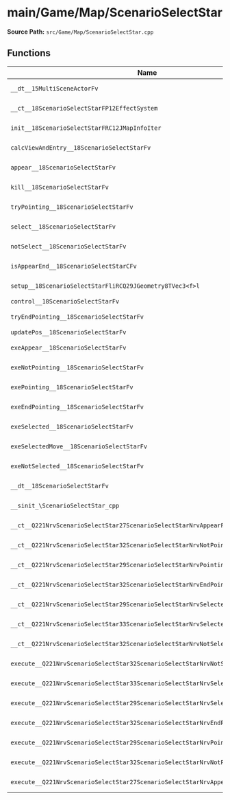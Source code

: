 # main/Game/Map/ScenarioSelectStar

**Source Path:** `src/Game/Map/ScenarioSelectStar.cpp`

## Functions

| Name | Address | Match % |
|------|---------|---------|
| `__dt__15MultiSceneActorFv` | `0x801998CC` | :white_check_mark: (100.0%) |
| `__ct__18ScenarioSelectStarFP12EffectSystem` | `0x80199924` | :white_check_mark: (100.0%) |
| `init__18ScenarioSelectStarFRC12JMapInfoIter` | `0x801999E0` | :white_check_mark: (100.0%) |
| `calcViewAndEntry__18ScenarioSelectStarFv` | `0x801999E8` | :x: (95.5%) |
| `appear__18ScenarioSelectStarFv` | `0x80199A40` | :white_check_mark: (100.0%) |
| `kill__18ScenarioSelectStarFv` | `0x80199B14` | :white_check_mark: (100.0%) |
| `tryPointing__18ScenarioSelectStarFv` | `0x80199B48` | :white_check_mark: (100.0%) |
| `select__18ScenarioSelectStarFv` | `0x80199BA8` | :white_check_mark: (100.0%) |
| `notSelect__18ScenarioSelectStarFv` | `0x80199BB0` | :white_check_mark: (100.0%) |
| `isAppearEnd__18ScenarioSelectStarCFv` | `0x80199BB8` | :white_check_mark: (100.0%) |
| `setup__18ScenarioSelectStarFliRCQ29JGeometry8TVec3<f>l` | `0x80199C04` | :x: (29.2%) |
| `control__18ScenarioSelectStarFv` | `0x80199CC4` | :x: (0.0%) |
| `tryEndPointing__18ScenarioSelectStarFv` | `0x80199D7C` | :white_check_mark: (100.0%) |
| `updatePos__18ScenarioSelectStarFv` | `0x80199DB8` | :x: (0.0%) |
| `exeAppear__18ScenarioSelectStarFv` | `0x80199EC8` | :white_check_mark: (100.0%) |
| `exeNotPointing__18ScenarioSelectStarFv` | `0x80199F8C` | :white_check_mark: (100.0%) |
| `exePointing__18ScenarioSelectStarFv` | `0x80199FD8` | :x: (95.7%) |
| `exeEndPointing__18ScenarioSelectStarFv` | `0x8019A094` | :white_check_mark: (100.0%) |
| `exeSelected__18ScenarioSelectStarFv` | `0x8019A104` | :white_check_mark: (100.0%) |
| `exeSelectedMove__18ScenarioSelectStarFv` | `0x8019A19C` | :x: (92.3%) |
| `exeNotSelected__18ScenarioSelectStarFv` | `0x8019A2A0` | :white_check_mark: (100.0%) |
| `__dt__18ScenarioSelectStarFv` | `0x8019A388` | :white_check_mark: (100.0%) |
| `__sinit_\ScenarioSelectStar_cpp` | `0x8019A3E4` | :white_check_mark: (100.0%) |
| `__ct__Q221NrvScenarioSelectStar27ScenarioSelectStarNrvAppearFv` | `0x8019A438` | :white_check_mark: (100.0%) |
| `__ct__Q221NrvScenarioSelectStar32ScenarioSelectStarNrvNotPointingFv` | `0x8019A448` | :white_check_mark: (100.0%) |
| `__ct__Q221NrvScenarioSelectStar29ScenarioSelectStarNrvPointingFv` | `0x8019A458` | :white_check_mark: (100.0%) |
| `__ct__Q221NrvScenarioSelectStar32ScenarioSelectStarNrvEndPointingFv` | `0x8019A468` | :white_check_mark: (100.0%) |
| `__ct__Q221NrvScenarioSelectStar29ScenarioSelectStarNrvSelectedFv` | `0x8019A478` | :white_check_mark: (100.0%) |
| `__ct__Q221NrvScenarioSelectStar33ScenarioSelectStarNrvSelectedMoveFv` | `0x8019A488` | :white_check_mark: (100.0%) |
| `__ct__Q221NrvScenarioSelectStar32ScenarioSelectStarNrvNotSelectedFv` | `0x8019A498` | :white_check_mark: (100.0%) |
| `execute__Q221NrvScenarioSelectStar32ScenarioSelectStarNrvNotSelectedCFP5Spine` | `0x8019A4A8` | :white_check_mark: (100.0%) |
| `execute__Q221NrvScenarioSelectStar33ScenarioSelectStarNrvSelectedMoveCFP5Spine` | `0x8019A4B0` | :white_check_mark: (100.0%) |
| `execute__Q221NrvScenarioSelectStar29ScenarioSelectStarNrvSelectedCFP5Spine` | `0x8019A4B8` | :white_check_mark: (100.0%) |
| `execute__Q221NrvScenarioSelectStar32ScenarioSelectStarNrvEndPointingCFP5Spine` | `0x8019A4C0` | :white_check_mark: (100.0%) |
| `execute__Q221NrvScenarioSelectStar29ScenarioSelectStarNrvPointingCFP5Spine` | `0x8019A4C8` | :white_check_mark: (100.0%) |
| `execute__Q221NrvScenarioSelectStar32ScenarioSelectStarNrvNotPointingCFP5Spine` | `0x8019A4D0` | :white_check_mark: (100.0%) |
| `execute__Q221NrvScenarioSelectStar27ScenarioSelectStarNrvAppearCFP5Spine` | `0x8019A4D8` | :white_check_mark: (100.0%) |